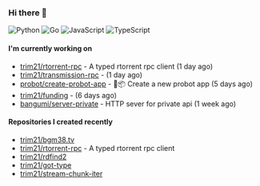 ### Hi there 👋

![Python](https://img.shields.io/badge/python-3670A0?style=for-the-badge&logo=python&logoColor=ffdd54)
![Go](https://img.shields.io/badge/go-%2300ADD8.svg?style=for-the-badge&logo=go&logoColor=white)
![JavaScript](https://img.shields.io/badge/javascript-%23323330.svg?style=for-the-badge&logo=javascript&logoColor=%23F7DF1E)
![TypeScript](https://img.shields.io/badge/typescript-%23007ACC.svg?style=for-the-badge&logo=typescript&logoColor=white)

#### I'm currently working on

- [trim21/rtorrent-rpc](https://github.com/trim21/rtorrent-rpc) - A typed rtorrent rpc client (1 day ago)
- [trim21/transmission-rpc](https://github.com/trim21/transmission-rpc) -  (1 day ago)
- [probot/create-probot-app](https://github.com/probot/create-probot-app) - 🤖📦 Create a new probot app (5 days ago)
- [trim21/funding](https://github.com/trim21/funding) -  (6 days ago)
- [bangumi/server-private](https://github.com/bangumi/server-private) - HTTP sever for private api (1 week ago)

#### Repositories I created recently

- [trim21/bgm38.tv](https://github.com/trim21/bgm38.tv)
- [trim21/rtorrent-rpc](https://github.com/trim21/rtorrent-rpc) - A typed rtorrent rpc client
- [trim21/rdfind2](https://github.com/trim21/rdfind2)
- [trim21/got-type](https://github.com/trim21/got-type)
- [trim21/stream-chunk-iter](https://github.com/trim21/stream-chunk-iter)
